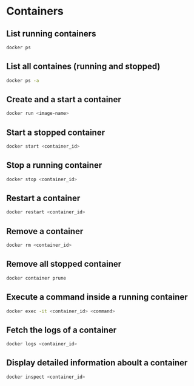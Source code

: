 # Containers

## List running containers

```bash
docker ps
```

## List all containes (running and stopped)

```bash
docker ps -a
```

## Create and a start a container

```bash
docker run <image-name>
```

## Start a stopped container

```bash
docker start <container_id>
```

## Stop a running container

```bash
docker stop <container_id>
```

## Restart a container

```bash
docker restart <container_id>
```

## Remove a container

```bash
docker rm <container_id>
```

## Remove all stopped container

```bash
docker container prune
```

## Execute a command inside a running container

```bash
docker exec -it <container_id> <command>
```

## Fetch the logs of a container

```bash
docker logs <container_id>
```

## Display detailed information aboult a container

```bash
docker inspect <container_id>
```
